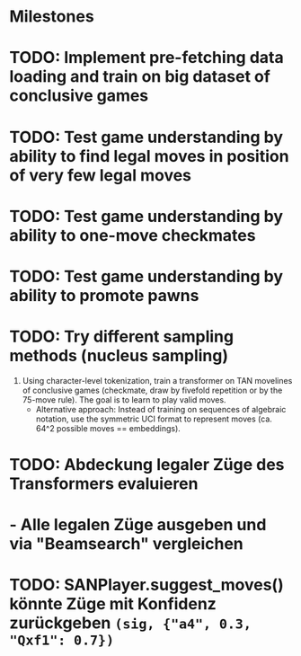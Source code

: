 # Milestones

# TODO: Implement pre-fetching data loading and train on big dataset of conclusive games
# TODO: Test game understanding by ability to find legal moves in position of very few legal moves
# TODO: Test game understanding by ability to one-move checkmates
# TODO: Test game understanding by ability to promote pawns
# TODO: Try different sampling methods (nucleus sampling)

1. Using character-level tokenization, train a transformer on TAN movelines of conclusive games (checkmate, draw by fivefold repetition or by the 75-move rule). The goal is to learn to play valid moves.
    - Alternative approach: Instead of training on sequences of algebraic notation, use the symmetric UCI format to represent moves (ca. 64^2 possible moves == embeddings).

# TODO: Abdeckung legaler Züge des Transformers evaluieren
#       - Alle legalen Züge ausgeben und via "Beamsearch" vergleichen
# TODO: SANPlayer.suggest_moves() könnte Züge mit Konfidenz zurückgeben `(sig, {"a4", 0.3, "Qxf1": 0.7})`
